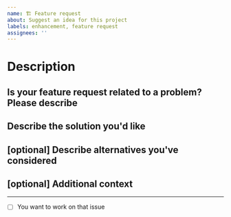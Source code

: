 ```yaml
---
name: 🏗️ Feature request
about: Suggest an idea for this project
labels: enhancement, feature request
assignees: ''
---
```


# Description

<!-- Describe what is your feature -->

## Is your feature request related to a problem? Please describe

<!-- A clear and concise description of what the problem is. Ex. I'm always frustrated when [...] -->

## Describe the solution you'd like

<!-- A clear and concise description of what you want to happen. -->

## [optional] Describe alternatives you've considered

<!-- A clear and concise description of any alternative solutions or features you've considered. -->

## [optional] Additional context

<!-- Add any other context or screenshots about the feature request here. -->

---

- [ ] You want to work on that issue
